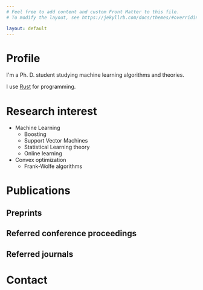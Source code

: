 ```yaml
---
# Feel free to add content and custom Front Matter to this file.
# To modify the layout, see https://jekyllrb.com/docs/themes/#overriding-theme-defaults

layout: default
---
```


# Profile
I'm a Ph. D. student studying machine learning algorithms and theories.

I use [Rust](https://www.rust-lang.org/) for programming.

# Research interest
* Machine Learning
    - Boosting
    - Support Vector Machines
    - Statistical Learning theory
    - Online learning
* Convex optimization
    - Frank-Wolfe algorithms


# Publications

## Preprints

## Referred conference proceedings

## Referred journals


# Contact
